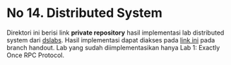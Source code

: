 # No 14. Distributed System
Direktori ini berisi link **private repository** hasil implementasi lab distributed system dari [dslabs](https://github.com/emichael/dslabs). Hasil implementasi dapat diakses pada [link ini](https://github.com/dxt99/dslabs/tree/handout) pada branch handout. Lab yang sudah diimplementasikan hanya Lab 1: Exactly Once RPC Protocol.